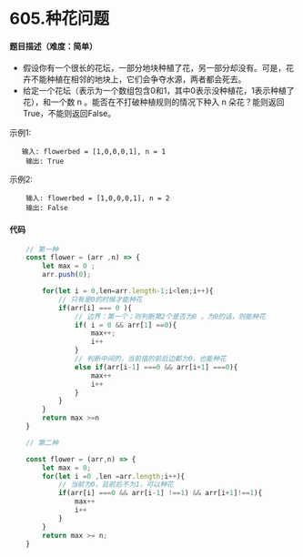 <!--
 * @Author: your name
 * @Date: 2020-03-12 23:20:54
 * @LastEditTime: 2020-05-10 09:17:46
 * @LastEditors: Please set LastEditors
 * @Description: In User Settings Edit
 * @FilePath: /leetcode_fe/51-100/53_最大子序和.md
 -->
# 605.种花问题

#### 题目描述（难度：简单）
+ 假设你有一个很长的花坛，一部分地块种植了花，另一部分却没有。可是，花卉不能种植在相邻的地块上，它们会争夺水源，两者都会死去。
+ 给定一个花坛（表示为一个数组包含0和1，其中0表示没种植花，1表示种植了花），和一个数 n 。能否在不打破种植规则的情况下种入 n 朵花？能则返回True，不能则返回False。



示例1:
```
   输入: flowerbed = [1,0,0,0,1], n = 1
    输出: True
```

示例2:
```
    输入: flowerbed = [1,0,0,0,1], n = 2
    输出: False
```




#### 代码

```javascript
    // 第一种
    const flower = (arr ,n) => {
        let max = 0 ;
        arr.push(0);

        for(let i = 0,len=arr.length-1;i<len;i++){
            // 只有是0的时候才能种花
            if(arr[i] === 0 ){
                // 边界：第一个；则判断第2个是否为0 ，为0的话，则能种花
                if( i = 0 && arr[1] ==0){
                    max++;
                    i++
                }
                // 判断中间的，当前值的前后边都为0，也能种花
                else if(arr[i-1] ===0 && arr[i+1] ===0){
                    max++
                    i++
                }
            }
        }
        return max >=n
    }

    // 第二种

    const flower = (arr,n) => {
        let max = 0;
        for(let i =0 ,len =arr.length;i++){
            // 当前为0，且前后不为1，可以种花
            if(arr[i] ===0 && arr[i-1] !==1) && arr[i+1]!==1){
                max++
                i++
            }
        }
        return max >= n;
    }
```

